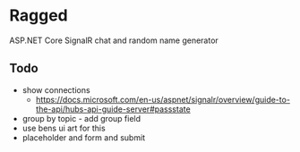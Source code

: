 # Ragged

ASP.NET Core SignalR chat and random name generator

## Todo

- show connections
  - <https://docs.microsoft.com/en-us/aspnet/signalr/overview/guide-to-the-api/hubs-api-guide-server#passstate>
- group by topic - add group field
- use bens ui art for this
- placeholder and form and submit
